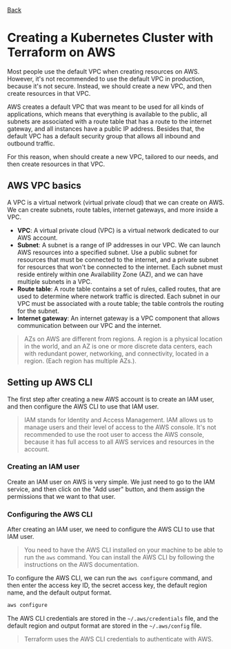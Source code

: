 [Back](../README.md)

# Creating a Kubernetes Cluster with Terraform on AWS

Most people use the default VPC when creating resources on AWS. However, it's not recommended to use the default VPC in production, because it's not secure. Instead, we should create a new VPC, and then create resources in that VPC.

AWS creates a default VPC that was meant to be used for all kinds of applications, which means that everything is available to the public, all subnets are associated with a route table that has a route to the internet gateway, and all instances have a public IP address. Besides that, the default VPC has a default security group that allows all inbound and outbound traffic.

For this reason, when should create a new VPC, tailored to our needs, and then create resources in that VPC.

## AWS VPC basics

A VPC is a virtual network (virtual private cloud) that we can create on AWS. We can create subnets, route tables, internet gateways, and more inside a VPC.

- **VPC**: A virtual private cloud (VPC) is a virtual network dedicated to our AWS account.
- **Subnet**: A subnet is a range of IP addresses in our VPC. We can launch AWS resources into a specified subnet. Use a public subnet for resources that must be connected to the internet, and a private subnet for resources that won't be connected to the internet. Each subnet must reside entirely within one Availability Zone (AZ), and we can have multiple subnets in a VPC.
- **Route table**: A route table contains a set of rules, called routes, that are used to determine where network traffic is directed. Each subnet in our VPC must be associated with a route table; the table controls the routing for the subnet.
- **Internet gateway**: An internet gateway is a VPC component that allows communication between our VPC and the internet.

> AZs on AWS are different from regions. A region is a physical location in the world, and an AZ is one or more discrete data centers, each with redundant power, networking, and connectivity, located in a region. (Each region has multiple AZs.).

## Setting up AWS CLI

The first step after creating a new AWS account is to create an IAM user, and then configure the AWS CLI to use that IAM user.

> IAM stands for Identity and Access Management. IAM allows us to manage users and their level of access to the AWS console.
> It's not recommended to use the root user to access the AWS console, because it has full access to all AWS services and resources in the account.

### Creating an IAM user

Create an IAM user on AWS is very simple. We just need to go to the IAM service, and then click on the "Add user" button, and them assign the permissions that we want to that user.

### Configuring the AWS CLI

After creating an IAM user, we need to configure the AWS CLI to use that IAM user.

> You need to have the AWS CLI installed on your machine to be able to run the `aws` command. You can install the AWS CLI by following the instructions on the AWS documentation.

To configure the AWS CLI, we can run the `aws configure` command, and then enter the access key ID, the secret access key, the default region name, and the default output format.

```bash
aws configure
```

The AWS CLI credentials are stored in the `~/.aws/credentials` file, and the default region and output format are stored in the `~/.aws/config` file.

> Terraform uses the AWS CLI credentials to authenticate with AWS.
